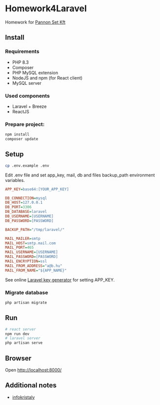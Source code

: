 # Homework4Laravel

Homework for [Pannon Set Kft](https://www.ps.hu/)

## Install
### Requirements
- PHP 8.3
- Composer
- PHP MySQL extension
- NodeJS and npm (for React client)
- MySQL server

### Used components
- Laravel + Breeze
- ReactJS

### Prepare project:
```bash
npm install
composer update
```
## Setup
```bash
cp .env.example .env
```
Edit .env file and set app_key, mail, db and files backup_path environment variables.
```ini
APP_KEY=base64:[YOUR_APP_KEY]

DB_CONNECTION=mysql
DB_HOST=127.0.0.1
DB_PORT=3306
DB_DATABASE=laravel
DB_USERNAME=[USERNAME]
DB_PASSWORD=[PASSWORD]

BACKUP_PATH="/tmp/laravel/"

MAIL_MAILER=smtp
MAIL_HOST=smtp.mail.com
MAIL_PORT=465
MAIL_USERNAME=[USERNAME]
MAIL_PASSWORD=[PASSWORD]
MAIL_ENCRYPTION=ssl
MAIL_FROM_ADDRESS="a@b.hu"
MAIL_FROM_NAME="${APP_NAME}"

```
See online [Laravel key generator](https://generate-random.org/laravel-key-generator) for setting APP_KEY.

### Migrate database
```bash
php artisan migrate
```
## Run
```bash
# react server
npm run dev
# laravel server
php artisan serve
```

## Browser
Open [http://localhost:8000/](http://localhost:8000/)

## Additional notes

- [infokristaly](https://www.infokristaly.hu/?q=node/1174)
